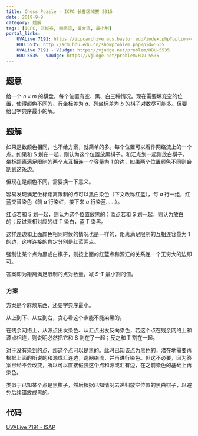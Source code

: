 ```yaml
---
title: Chess Puzzle - ICPC 长春区域赛 2015
date: 2019-9-9
category: 题解
tags: [ICPC, 区域赛, 网络流, 最大流, 最小割]
portal_links:
    UVALive 7191: https://icpcarchive.ecs.baylor.edu/index.php?option=com_onlinejudge&Itemid=8&category=681&page=show_problem&problem=5203
    HDU 5535: http://acm.hdu.edu.cn/showproblem.php?pid=5535
    UVALive 7191 - VJudge: https://vjudge.net/problem/HDU-5535
    HDU 5535 - VJudge: https://vjudge.net/problem/HDU-5535
---
```


## 题意

给一个 $n \times m$ 的棋盘，每个位置有空、黑、白三种情况。<!--
-->现在需要填充空的位置，使得颜色不同的、行坐标差为 $a$、列坐标差为 $b$ 的棋子对数尽可能多。<!--
-->但要给出字典序最小的解。

<!-- more -->


## 题解

如果是数颜色相同，也不给方案，就简单的多。<!--
-->每个位置可以看作网络流上的一个点。<!--
-->如果和 S 划在一起，则认为这个位置放黑棋子，和汇点划一起则放白棋子。<!--
-->坐标距离满足限制的两个点互相连一个容量为 1 的边，如果两个位置颜色不同则会割到这条边。

但现在是颜色不同，需要换一下意义。

容易发现满足坐标距离限制的点可以黑白染色（下文改称红蓝），<!--
-->每 $a$ 行一组，红蓝交替染色（前 $a$ 行染红，接下来 $a$ 行染蓝……）。

红点若和 S 划一起，则认为这个位置放黑的；蓝点若和 S 划一起，则认为放白的；反过来相对应的红 T 染白，蓝 T 染黑。

这样连边和上面颜色相同时候的情况也是一样的，距离满足限制的互相连容量为 1 的边，这样连接的肯定分别是红蓝两点。

强制让某个点为黑或白棋子，则按上面的红蓝点和源汇的关系连一个无穷大的边即可。

答案即为距离满足限制的点对数量，减 S-T 最小割的值。


### 方案

方案是个麻烦东西，还要字典序最小。

从上到下、从左到右，贪心看这个点能不能染黑的。

在残余网络上，从源点出发染色、从汇点出发反向染色，<!--
-->若这个点在残余网络上和源点相连，则说明必然把它和 S 割在了一起；反之和 T 割在一起。

对于没有染到的点，那这个点可以是黑的。<!--
-->此时已知该点为黑色的，潜在地需要再根据上面的所说的和源或汇连边，跑网络流，并再进行染色。<!--
-->但这不必要，因为答案已经不会改变，所以可以直接假装这个点和源或汇有边，在之前染色的基础上再染色。

类似于已知某个点是黑棋子，然后根据已知情况去递归放空位置的黑白棋子，以避免后续错放成黑的。


## 代码

[UVALive 7191 - ISAP](/assets/src/uvalive/7191/i.cpp)
